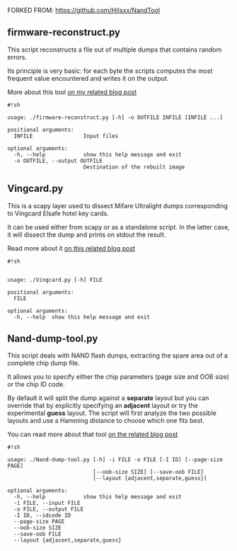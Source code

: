 FORKED FROM: https://github.com/Hitsxx/NandTool


## firmware-reconstruct.py ##

This script reconstructs a file out of multiple dumps that contains random errors.

Its principle is very basic: for each byte the scripts computes the most frequent value encountered and writes it on the output.

More about this tool [on my related blog post](http://blog.j-michel.org/post/61394420099/firmware-extraction-and-reconstruction)

```
#!sh

usage: ./firmware-reconstruct.py [-h] -o OUTFILE INFILE [INFILE ...]

positional arguments:
  INFILE                Input files

optional arguments:
  -h, --help            show this help message and exit
  -o OUTFILE, --output OUTFILE
                        Destination of the rebuilt image
```


## Vingcard.py ##

This is a scapy layer used to dissect Mifare Ultralight dumps corresponding to Vingcard Elsafe hotel key cards.

It can be used either from scapy or as a standalone script. In the latter case, it will dissect the dump and prints on stdout the result.

Read more about it [on this related blog post](http://blog.j-michel.org/post/85755629755/rfid-followup-on-vingcard)


```
#!sh


usage: ./Vingcard.py [-h] FILE

positional arguments:
  FILE

optional arguments:
  -h, --help  show this help message and exit
```

## Nand-dump-tool.py ##

This script deals with NAND flash dumps, extracting the spare area out of a complete chip dump file.

It allows you to specify either the chip parameters (page size and OOB size) or the chip ID code.

By default it will split the dump against a **separate** layout but you can override that by explicitly specifying an **adjacent** layout or try the experimental **guess** layout. The script will first analyze the two possible layouts and use a Hamming distance to choose which one fits best.

You can read more about that tool [on the related blog post](http://blog.j-michel.org)
```
#!sh

usage: ./Nand-dump-tool.py [-h] -i FILE -o FILE [-I ID] [--page-size PAGE]
                           [--oob-size SIZE] [--save-oob FILE]
                           [--layout {adjacent,separate,guess}]

optional arguments:
  -h, --help            show this help message and exit
  -i FILE, --input FILE
  -o FILE, --output FILE
  -I ID, --idcode ID
  --page-size PAGE
  --oob-size SIZE
  --save-oob FILE
  --layout {adjacent,separate,guess}
```

